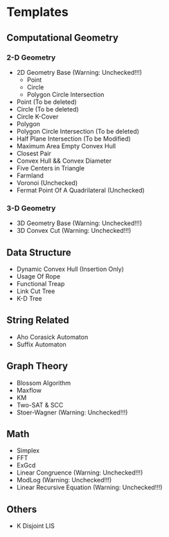 Templates
=========

## Computational Geometry
### 2-D Geometry
* 2D Geometry Base (Warning: Unchecked!!!)
	* Point
	* Circle
	* Polygon Circle Intersection
* Point (To be deleted)
* Circle (To be deleted)
* Circle K-Cover
* Polygon
* Polygon Circle Intersection (To be deleted)
* Half Plane Intersection (To be Modified)
* Maximum Area Empty Convex Hull
* Closest Pair
* Convex Hull && Convex Diameter
* Five Centers in Triangle
* Farmland
* Voronoi (Unchecked)
* Fermat Point Of A Quadrilateral (Unchecked)

### 3-D Geometry
* 3D Geometry Base (Warning: Unchecked!!!)
* 3D Convex Cut (Warning: Unchecked!!!)

## Data Structure
* Dynamic Convex Hull (Insertion Only)
* Usage Of Rope
* Functional Treap
* Link Cut Tree
* K-D Tree

## String Related
* Aho Corasick Automaton
* Suffix Automaton

## Graph Theory
* Blossom Algorithm
* Maxflow
* KM
* Two-SAT & SCC
* Stoer-Wagner (Warning: Unchecked!!!)

## Math
* Simplex
* FFT
* ExGcd
* Linear Congruence (Warning: Unchecked!!!)
* ModLog (Warning: Unchecked!!!)
* Linear Recursive Equation (Warning: Unchecked!!!)

## Others
* K Disjoint LIS
